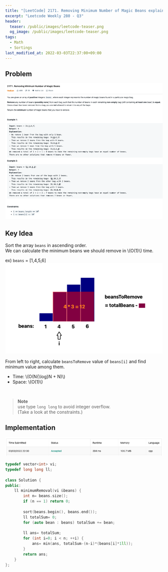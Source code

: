 ```yaml
---
title: "[LeetCode] 2171. Removing Minimum Number of Magic Beans explained"
excerpt: "Leetcode Weekly 280 - Q3"
header:
  teaser: /public/images/leetcode-teaser.png
  og_image: /public/images/leetcode-teaser.png
tags:
  - Math
  - Sortings
last_modified_at: 2022-03-03T22:37:00+09:00
---
```



## Problem
<a href="https://leetcode.com/problems/removing-minimum-number-of-magic-beans/">
    <img src="/public/images/leetcode-2171.png"/>
</a>

<br/>

## Key Idea

Sort the array `beans` in ascending order.  
We can calculate the minimum beans we should remove in \\(O(1)\\) time.

ex) `beans` = [1,4,5,6]
<img src="/public/images/leetcode-2171-figure-1.png" title="figure.1"/>

From left to right, calculate `beansToRemove` value of `beans[i]` and find minimum value among them.

- Time: \\(O(N{\log}N + N)\\)  
- Space: \\(O(1)\\)

<br/>

> **Note**  
use type `long long` to avoid integer overflow.  
(Take a look at the constraints.)

## Implementation

<img src="/public/images/leetcode-2171-result.png"/>

```cpp
typedef vector<int> vi;
typedef long long ll;

class Solution {
public:
    ll minimumRemoval(vi &beans) {
        int n= beans.size();
        if (n == 1) return 0;
        
        sort(beans.begin(), beans.end());
        ll totalSum= 0;
        for (auto bean : beans) totalSum += bean;

        ll ans= totalSum;
        for (int i=0; i < n; ++i) {
            ans= min(ans, totalSum-(n-i)*(beans[i]*1ll));
        }
        return ans;
    }
};
```